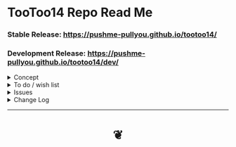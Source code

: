 
<span style="display:none;" >[You are now in a GitHub source code view - click this link to view Read Me file as a web page]( https://pushme-pullyou.github.io/tootoo14/ "View file as a web page." ) </span>

<br>

# TooToo14 Repo Read Me

<!--
<iframe src=https://pushme-pullyou.github.io/tootoo-templates/hamburger-theme-cms/r2/tootoo-cms.html width=100% height=500px >Iframes are not viewable in GitHub source code views</iframe>

## Full Screen: [TooToo13]( https://pushme-pullyou.github.io/tootoo13/ )
<

-->

### Stable Release: https://pushme-pullyou.github.io/tootoo14/

### Development Release: https://pushme-pullyou.github.io/tootoo14/dev/

<details>

<summary>Concept</summary>


</details>

<details>

<summary>To do / wish list</summary>

See read me files in each module folder for to do items

* 2019-08-04 ~ Theo ~ Read list of repos and link to these
* 2019-08-04 ~ Theo ~ list and view any file in any repo
* 2019-05-28 ~ Theo ~ Load any file in its own tab
* 2019-01-23 ~ Theo ~ Add carousel / Add script gallery
* 2019-01-15 ~ Theo ~ file save to file & save to ZIP module
* 2019-01-15 ~ Theo ~ file open ZIP, select and display contents module

</details>

<details>

<summary>Issues</summary>

* 2019-05-13 ~ Not reloading ICO file

</details>

<details>

<summary>Change Log</summary>


</details>

***

# <center title="hello!" ><a href=javascript:window.scrollTo(0,0); style=text-decoration:none; > ❦ </a></center>

